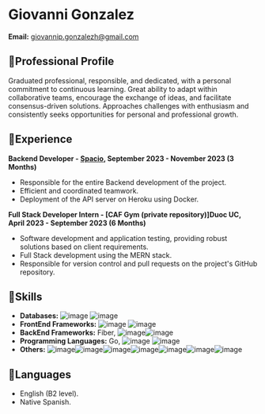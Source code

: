 # Giovanni Gonzalez
**Email:** giovannip.gonzalezh@gmail.com  

## 💼Professional Profile
Graduated professional, responsible, and dedicated, with a personal commitment to continuous learning. Great ability to adapt within collaborative teams, encourage the exchange of ideas, and facilitate consensus-driven solutions. Approaches challenges with enthusiasm and consistently seeks opportunities for personal and professional growth.

## 🌟Experience
**Backend Developer - [Spacio](https://github.com/Spacio-app/content-management-microservice), September 2023 - November 2023 (3 Months)**
- Responsible for the entire Backend development of the project.
- Efficient and coordinated teamwork.
- Deployment of the API server on Heroku using Docker.

**Full Stack Developer Intern - [CAF Gym (private repository)]Duoc UC, April 2023 - September 2023 (6 Months)**
- Software development and application testing, providing robust solutions based on client requirements.
- Full Stack development using the MERN stack.
- Responsible for version control and pull requests on the project's GitHub repository.

## 🎯Skills
- **Databases:**
  ![image](https://img.shields.io/badge/MongoDB-4EA94B?style=for-the-badge&logo=mongodb&logoColor=white) ![image](https://img.shields.io/badge/MySQL-005C84?style=for-the-badge&logo=mysql&logoColor=white)
- **FrontEnd Frameworks:**
  ![image](https://img.shields.io/badge/next%20js-000000?style=for-the-badge&logo=nextdotjs&logoColor=white) ![image](https://img.shields.io/badge/React-20232A?style=for-the-badge&logo=react&logoColor=61DAFB)
- **BackEnd Frameworks:** Fiber, 
  ![image](https://img.shields.io/badge/Express%20js-000000?style=for-the-badge&logo=express&logoColor=white)![image](https://img.shields.io/badge/Django-092E20?style=for-the-badge&logo=django&logoColor=green)
- **Programming Languages:** Go,
  ![image](https://img.shields.io/badge/JavaScript-323330?style=for-the-badge&logo=javascript&logoColor=F7DF1E) ![image](https://img.shields.io/badge/Python-FFD43B?style=for-the-badge&logo=python&logoColor=blue)
- **Others:**
  ![image](https://img.shields.io/badge/Docker-2CA5E0?style=for-the-badge&logo=docker&logoColor=white)![image](https://img.shields.io/badge/Heroku-430098?style=for-the-badge&logo=heroku&logoColor=white)![image](https://img.shields.io/badge/GitHub-100000?style=for-the-badge&logo=github&logoColor=white)![image](https://img.shields.io/badge/Amazon_AWS-FF9900?style=for-the-badge&logo=amazonaws&logoColor=white)![image](https://img.shields.io/badge/Vercel-000000?style=for-the-badge&logo=vercel&logoColor=white)![image](https://img.shields.io/badge/Oracle-F80000?style=for-the-badge&logo=oracle&logoColor=black)![image](https://img.shields.io/badge/Node%20js-339933?style=for-the-badge&logo=nodedotjs&logoColor=white)

## 💬Languages
- English (B2 level).
- Native Spanish.

<!--
**GyoGon/GyoGon** is a ✨ _special_ ✨ repository because its `README.md` (this file) appears on your GitHub profile.

Here are some ideas to get you started:

- 🔭 I’m currently working on ...
- 🌱 I’m currently learning ...
- 👯 I’m looking to collaborate on ...
- 🤔 I’m looking for help with ...
- 💬 Ask me about ...
- 📫 How to reach me: ...
- 😄 Pronouns: ...
- ⚡ Fun fact: ...
-->
